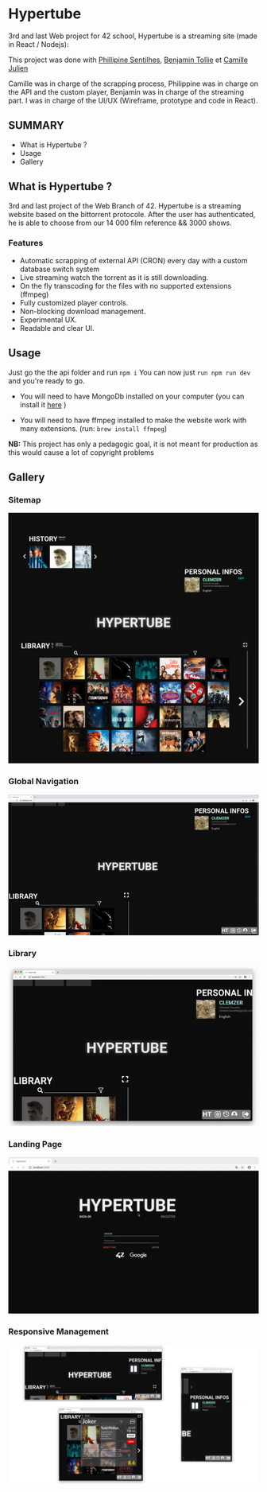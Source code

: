 # Hypertube
3rd and last Web project for 42 school, Hypertube is a streaming site (made in React / Nodejs):

This project was done with [Phillipine Sentilhes](https://github.com/pommedepain), [Benjamin Tollie](https://github.com/BenjaminTle) et [Camille Julien](https://github.com/cajulien42)

Camille was in charge of the scrapping process, Philippine was in charge on the API and the custom player, Benjamin was in charge of the streaming part. I was in charge of the UI/UX (Wireframe, prototype and code in React). 

## SUMMARY
- What is Hypertube ?
- Usage
- Gallery


## What is Hypertube ?
3rd and last project of the Web Branch of 42. Hypertube is a streaming website based on the bittorrent protocole. After the user has authenticated, he is able to choose from our 14 000 film reference && 3000 shows.

### Features
- Automatic scrapping of external API (CRON) every day with a custom database switch system
- Live streaming watch the torrent as it is still downloading.
- On the fly transcoding for the files with no supported extensions (ffmpeg)
- Fully customized player controls.
- Non-blocking download management.
- Experimental UX.
- Readable and clear UI.

## Usage
Just go the the api folder and run `npm i` You can now just `run npm run dev` and you're ready to go.

+ You will need to have MongoDb installed on your computer (you can install it [here](https://docs.mongodb.com/manual/administration/install-community/) )

+ You will need to have ffmpeg installed to make the website work with many extensions. (run: `brew install ffmpeg`)

__NB:__ This project has only a pedagogic goal, it is not meant for production as this would cause a lot of copyright problems

## Gallery

### Sitemap

![Map](./imgForReadme/Map.jpg)

### Global Navigation
![Global](./imgForReadme/Global.gif)

### Library 
![Library](./imgForReadme/Library.gif)

### Landing Page
![Landing](./imgForReadme/Landing.gif)

### Responsive Management
![Responsive](./imgForReadme/Responsive.jpg)
